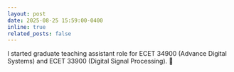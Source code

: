 ```yaml
---
layout: post
date: 2025-08-25 15:59:00-0400
inline: true
related_posts: false
---
```


I started graduate teaching assistant role for ECET 34900 (Advance Digital Systems) and ECET 33900 (Digital Signal Processing). 🧐
